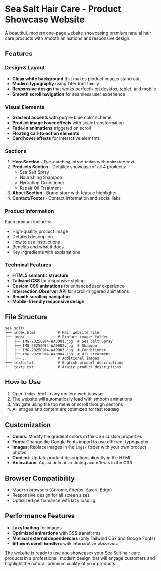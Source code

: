 # Sea Salt Hair Care - Product Showcase Website

A beautiful, modern one-page website showcasing premium natural hair care products with smooth animations and responsive design.

## Features

### Design & Layout

- **Clean white background** that makes product images stand out
- **Modern typography** using Inter font family
- **Responsive design** that works perfectly on desktop, tablet, and mobile
- **Smooth scroll navigation** for seamless user experience

### Visual Elements

- **Gradient accents** with purple-blue color scheme
- **Product image hover effects** with scale transformation
- **Fade-in animations** triggered on scroll
- **Floating call-to-action elements**
- **Card hover effects** for interactive elements

### Sections

1. **Hero Section** - Eye-catching introduction with animated text
2. **Products Section** - Detailed showcase of all 4 products:
   - Sea Salt Spray
   - Nourishing Shampoo
   - Hydrating Conditioner
   - Repair Oil Treatment
3. **About Section** - Brand story with feature highlights
4. **Contact/Footer** - Contact information and social links

### Product Information

Each product includes:

- High-quality product image
- Detailed description
- How to use instructions
- Benefits and what it does
- Key ingredients with explanations

### Technical Features

- **HTML5 semantic structure**
- **Tailwind CSS** for responsive styling
- **Custom CSS animations** for enhanced user experience
- **Intersection Observer API** for scroll-triggered animations
- **Smooth scrolling navigation**
- **Mobile-friendly responsive design**

## File Structure

```
sea solt/
├── index.html          # Main website file
├── imgs/               # Product images folder
│   ├── IMG-20250904-WA0001.jpg  # Sea Salt Spray
│   ├── IMG-20250904-WA0002.jpg  # Shampoo
│   ├── IMG-20250904-WA0003.jpg  # Conditioner
│   ├── IMG-20250904-WA0004.jpg  # Oil Treatment
│   └── ...             # Additional images
├── texta.txt           # English product descriptions
└── texte.txt           # Arabic product descriptions
```

## How to Use

1. Open `index.html` in any modern web browser
2. The website will automatically load with smooth animations
3. Navigate using the top menu or scroll through sections
4. All images and content are optimized for fast loading

## Customization

- **Colors**: Modify the gradient colors in the CSS custom properties
- **Fonts**: Change the Google Fonts import to use different typography
- **Images**: Replace images in the `imgs/` folder with your own product photos
- **Content**: Update product descriptions directly in the HTML
- **Animations**: Adjust animation timing and effects in the CSS

## Browser Compatibility

- Modern browsers (Chrome, Firefox, Safari, Edge)
- Responsive design for all screen sizes
- Optimized performance with lazy loading

## Performance Features

- **Lazy loading** for images
- **Optimized animations** with CSS transforms
- **Minimal external dependencies** (only Tailwind CSS and Google Fonts)
- **Efficient scroll handlers** with intersection observers

The website is ready to use and showcases your Sea Salt hair care products in a professional, modern design that will engage customers and highlight the natural, premium quality of your products.
